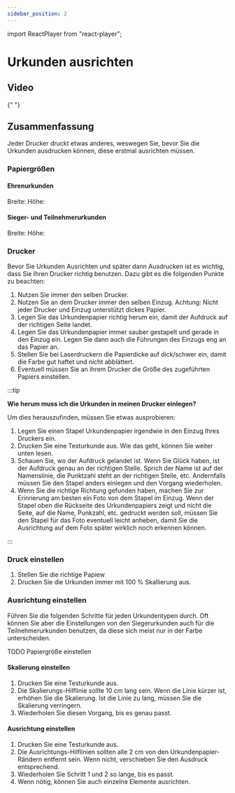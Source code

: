 ```yaml
---
sidebar_position: 2
---
```


import ReactPlayer from "react-player";

# Urkunden ausrichten

## Video

<div className="video__wrapper">
  <ReactPlayer
    className="video__player"
    controls
    height="100%"
    config={{
      file: {
        attributes: {
          poster:
            "https://uploads-ssl.webflow.com/60cb8d6c93a6a6dfa3b7f245/64345e1514a8f53d8aad199e_school-instructions-video-thumbnail.jpg",
        },
      },
    }}
    url="https://storage.googleapis.com/files.school-app.bujus.de/school-instructions-v2-compressed.mp4"
    width="100%"
  />
</div>
­{" "}

## Zusammenfassung

Jeder Drucker druckt etwas anderes, weswegen Sie, bevor Sie die Urkunden ausdrucken können, diese erstmal ausrichten müssen.

### Papiergrößen

#### Ehrenurkunden

Breite:
Höhe:

#### Sieger- und Teilnehmerurkunden

Breite:
Höhe:

### Drucker

Bevor Sie Urkunden Ausrichten und später dann Ausdrucken ist es wichtig, dass Sie Ihren Drucker richtig benutzen. Dazu gibt es die folgenden Punkte zu beachten:

1. Nutzen Sie immer den selben Drucker.
2. Nutzen Sie an dem Drucker immer den selben Einzug. Achtung: Nicht jeder Drucker und Einzug unterstützt dickes Papier.
3. Legen Sie das Urkundenpapier richtig herum ein, damit der Aufdruck auf der richtigen Seite landet.
4. Legen Sie das Urkundenpapier immer sauber gestapelt und gerade in den Einzug ein. Legen Sie dann auch die Führungen des Einzugs eng an das Papier an.
5. Stellen Sie bei Laserdruckern die Papierdicke auf dick/schwer ein, damit die Farbe gut haftet und nicht abblättert.
6. Eventuell müssen Sie an ihrem Drucker die Größe des zugeführten Papiers einstellen.

:::tip

**Wie herum muss ich die Urkunden in meinen Drucker einlegen?**

Um dies herauszufinden, müssen Sie etwas ausprobieren:

1. Legen Sie einen Stapel Urkundenpapier irgendwie in den Einzug Ihres Druckers ein.
2. Drucken Sie eine Testurkunde aus. Wie das geht, können Sie weiter unten lesen.
3. Schauen Sie, wo der Aufdruck gelandet ist. Wenn Sie Glück haben, ist der Aufdruck genau an der richtigen Stelle. Sprich der Name ist auf der Namenslinie, die Punktzahl steht an der richtigen Stelle, etc. Andernfalls müssen Sie den Stapel anders einlegen und den Vorgang wiederholen.
4. Wenn Sie die richtige Richtung gefunden haben, machen Sie zur Erinnerung am besten ein Foto von dem Stapel im Einzug. Wenn der Stapel oben die Rückseite des Urkundenpapiers zeigt und nicht die Seite, auf die Name, Punkzahl, etc. gedruckt werden soll, müssen Sie den Stapel für das Foto eventuell leicht anheben, damit Sie die Ausrichtung auf dem Foto später wirklich noch erkennen können.

:::

### Druck einstellen

1. Stellen Sie die richtige Papiew
1. Drucken Sie die Urkunden immer mit 100 % Skallierung aus.

### Ausrichtung einstellen

Führen Sie die folgenden Schritte für jeden Urkundentypen durch. Oft können Sie aber die Einstellungen von den Siegerurkunden auch für die Teilnehmerurkunden benutzen, da diese sich meist nur in der Farbe unterscheiden.

TODO Papiergröße einstellen

#### Skalierung einstellen

1. Drucken Sie eine Testurkunde aus.
2. Die Skalierungs-Hilflinie sollte 10 cm lang sein. Wenn die Linie kürzer ist, erhöhen Sie die Skalierung. Ist die Linie zu lang, müssen Sie die Skalierung verringern.
3. Wiederholen Sie diesen Vorgang, bis es genau passt.

#### Ausrichtung einstellen

1. Drucken Sie eine Testurkunde aus.
2. Die Ausrichtungs-Hilflinien sollten alle 2 cm von den Urkundenpapier-Rändern entfernt sein. Wenn nicht, verschieben Sie den Ausdruck entsprechend.
3. Wiederholen Sie Schritt 1 und 2 so lange, bis es passt.
4. Wenn nötig, können Sie auch einzelne Elemente ausrichten.
